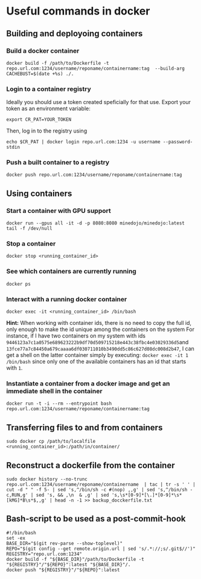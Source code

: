 # Useful commands in docker

## Building and deployoing containers

### Build a docker container
```
docker build -f /path/to/Dockerfile -t repo.url.com:1234/username/reponame/containername:tag  --build-arg CACHEBUST=$(date +%s) ./.
```

### Login to a container registry

Ideally you should use a token created speficially for that use. Export your token as an environment variable:

```
export CR_PAT=YOUR_TOKEN
```

Then, log in to the registry using

```
echo $CR_PAT | docker login repo.url.com:1234 -u username --password-stdin
```

### Push a built container to a registry
```
docker push repo.url.com:1234/username/reponame/containername:tag
```

## Using containers

### Start a container with GPU support

```
docker run --gpus all -it -d -p 8080:8080 minedojo/minedojo:latest tail -f /dev/null
```

### Stop a container

```
docker stop <running_container_id>
```

### See which containers are currently running

```
docker ps
```

### Interact with a running docker container

```
docker exec -it <running_container_id> /bin/bash
```
**Hint:** When working with container ids, there is no need to copy the full id, only enough to make the id unique among the containers on the system
For instance, if I have two containers on my system with ids ``9446123a7c1a0575e689623222b9df70d509715218e443c38fbc4e03029336d5``and ``13fce77a7c84450a679caaaa6df030711010b3490dd5c86c627d08dc008d2b47``, I can get a shell on the latter container simply by executing:
``
docker exec -it 1 /bin/bash
``
since only one of the available containers has an id that starts with ``1``.

### Instantiate a container from a docker image and get an immediate shell in the container 

```
docker run -t -i --rm --entrypoint bash repo.url.com:1234/username/reponame/containername:tag
```

## Transferring files to and from containers

```
sudo docker cp /path/to/localfile <running_container_id>:/path/in/container/
```

## Reconstruct a dockerfile from the container 

```
sudo docker history --no-trunc repo.url.com:1234/username/reponame/containername  | tac | tr -s ' ' | cut -d " " -f 5- | sed 's,^/bin/sh -c #(nop) ,,g' | sed 's,^/bin/sh -c,RUN,g' | sed 's, && ,\n  & ,g' | sed 's,\s*[0-9]*[\.]*[0-9]*\s*[kMG]*B\s*$,,g' | head -n -1 >> backup_docckerfile.txt
```

## Bash-script to be used as a post-commit-hook

```
#!/bin/bash
set -ex
BASE_DIR="$(git rev-parse --show-toplevel)"
REPO="$(git config --get remote.origin.url | sed 's/.*://;s/.git$//')"
REGISTRY="repo.url.com:1234"
docker build -f "${BASE_DIR}"/path/to/Dockerfile -t "${REGISTRY}"/"${REPO}":latest "${BASE_DIR}"/.
docker push "${REGISTRY}"/"${REPO}":latest
```
